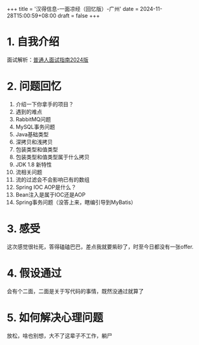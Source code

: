 +++
title = '汉得信息-一面凉经（回忆版）-广州'
date = 2024-11-28T15:00:59+08:00
draft = false
+++
# 1. 自我介绍
面试解析：[普通人面试指南2024版](https://www.bilibili.com/video/BV1Yx4y1p7fd/?spm_id_from=..search-card.all.click)
# 2. 问题回忆
1. 介绍一下你拿手的项目？
1. 遇到的难点
1. RabbitMQ问题
1. MySQL事务问题
1. Java基础类型
1. 深拷贝和浅拷贝
1. 包装类型和值类型
1. 包装类型和值类型属于什么拷贝
1. JDK 1.8 新特性
1. 流相关问题
1. 流的过滤会不会影响已有的数组
1. Spring IOC AOP是什么？
1. Bean注入是属于IOC还是AOP
1. Spring事务问题（没答上来，瞎编引导到MyBatis）
# 3. 感受
这次感觉很社死，答得磕磕巴巴，差点我就要紫砂了，时至今日都没有一张offer.
# 4. 假设通过
会有个二面，二面是关于写代码的事情，既然没通过就算了
# 5. 如何解决心理问题
放松，啥也别想，大不了这辈子不工作，躺尸